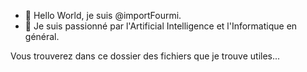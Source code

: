 - 👋 Hello World, je suis @importFourmi.
- 👀 Je suis passionné par l'Artificial Intelligence et l'Informatique en général.

Vous trouverez dans ce dossier des fichiers que je trouve utiles...
